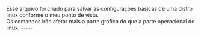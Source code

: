 <p>Esse arquivo foi criado para salvar as configurações basicas de uma distro linux conforme o meu ponto de vista.<br>
Os comandos irão afetar mais a parte grafica do que a parte operacional do linux.
-----	
	
